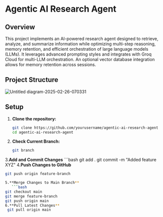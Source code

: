 # Agentic AI Research Agent

## Overview

This project implements an AI-powered research agent designed to retrieve, analyze, and summarize information while optimizing multi-step reasoning, memory retention, and efficient orchestration of large language models (LLMs). It leverages advanced prompting styles and integrates with Groq Cloud for multi-LLM orchestration. An optional vector database integration allows for memory retention across sessions.

## Project Structure
![Untitled diagram-2025-02-26-070331](https://github.com/user-attachments/assets/bd2973f7-c889-4788-8d24-c37c2a3c1292)



## Setup

1. **Clone the repository:**

   ```bash
   git clone https://github.com/yourusername/agentic-ai-research-agent.git
   cd agentic-ai-research-agent
2. **Check Current Branch:**
    ```bash
    git branch
3.**Add and Commit Changes**
    ```bash
   git add .
   git commit -m "Added feature XYZ"
4.**Push Changes to GitHub**
   ```bash
   git push origin feature-branch

5.**Merge Changes to Main Branch**
      ```bash
   git checkout main
   git merge feature-branch
   git push origin main
6.**Pull Latest Changes**
    git pull origin main


   
